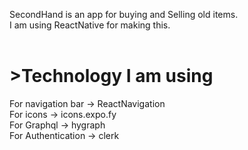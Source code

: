 SecondHand is an app for buying and Selling old items.<br>
I am using ReactNative for making this.<br><br>

<h1>>Technology I am using </h1>
For navigation bar -> ReactNavigation<br>
For icons -> icons.expo.fy<br>
For Graphql -> hygraph<br>
For Authentication -> clerk<br>
